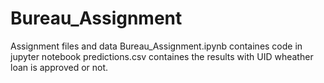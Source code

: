 # Bureau_Assignment
 Assignment files and data 
 Bureau_Assignment.ipynb containes code in jupyter notebook 
 predictions.csv containes the results with UID wheather loan is approved or not.
